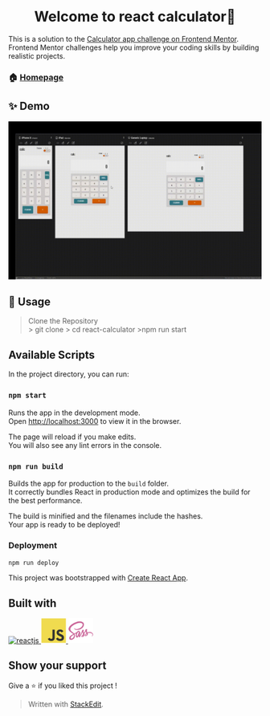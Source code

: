 ﻿
﻿
<h1 align="center">Welcome to react calculator👋</h1>

This is a solution to the [Calculator app challenge on Frontend Mentor](https://www.frontendmentor.io/challenges/calculator-app-9lteq5N29). Frontend Mentor challenges help you improve your coding skills by building realistic projects.
### 🏠 [Homepage](https://abdelghanymh.github.io/react-calculator/)


	

## ✨ Demo

![demo](calculator_preview.gif)

## 🚀 Usage
 > Clone the Repository  
	> git clone 
	> cd  react-calculator
	>npm  run start 
	
## Available Scripts

In the project directory, you can run:

### `npm start`

Runs the app in the development mode.\
Open [http://localhost:3000](http://localhost:3000) to view it in the browser.

The page will reload if you make edits.\
You will also see any lint errors in the console.



### `npm run build`

Builds the app for production to the `build` folder.\
It correctly bundles React in production mode and optimizes the build for the best performance.

The build is minified and the filenames include the hashes.\
Your app is ready to be deployed!

### Deployment

```
npm run deploy
```
This project was bootstrapped with [Create React App](https://github.com/facebook/create-react-app).


## Built with
<p align="left">
	<a href="https://reactjs.org/" target="_blank"><img src="https://cdn.jsdelivr.net/gh/devicons/devicon/icons/react/react-original.svg" width="50" height="50" alt="reactjs"/> </a> <a href="https://developer.mozilla.org/en-US/docs/Web/JavaScript" target="_blank"> <img src="https://raw.githubusercontent.com/devicons/devicon/master/icons/javascript/javascript-original.svg" alt="javascript" width="50" height="50"/> </a> <a href="https://sass-lang.com/" target="_blank"> <img src="https://raw.githubusercontent.com/devicons/devicon/master/icons/sass/sass-original.svg" alt="sass" width="50" height="50"/> </a> </p>


## Show your support

Give a ⭐️ if you liked this  project !

> Written with [StackEdit](https://stackedit.io/).
